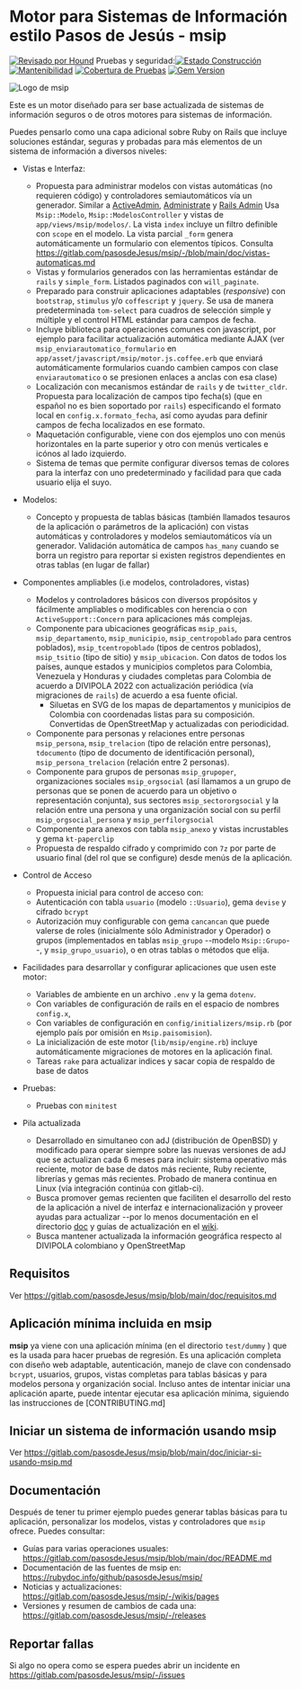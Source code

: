 # Motor para Sistemas de Información estilo Pasos de Jesús - msip

[![Revisado por Hound](https://img.shields.io/badge/Reviewed_by-Hound-8E64B0.svg)](https://houndci.com) Pruebas y seguridad:[![Estado Construcción](https://gitlab.com/pasosdeJesus/msip/badges/main/pipeline.svg)](https://gitlab.com/pasosdeJesus/msip/-/pipelines?page=1&scope=all&ref=main) [![Mantenibilidad](https://api.codeclimate.com/v1/badges/a20b38b425687073070e/maintainability)](https://codeclimate.com/github/pasosdeJesus/msip/maintainability) [![Cobertura de Pruebas](https://api.codeclimate.com/v1/badges/a20b38b425687073070e/test_coverage)](https://codeclimate.com/github/pasosdeJesus/msip/test_coverage) [![Gem Version](https://badge.fury.io/rb/msip.svg)](https://badge.fury.io/rb/msip)


![Logo de msip](https://gitlab.com/pasosdeJesus/msip/-/raw/main/test/dummy/app/assets/images/logo.jpg)

Este es un motor diseñado para ser base actualizada de sistemas de información
seguros o de otros motores para sistemas de información.

Puedes pensarlo como una capa adicional sobre Ruby on Rails que incluye
soluciones estándar, seguras y probadas para más elementos de un sistema
de información a diversos niveles:

- Vistas e Interfaz:
  - Propuesta para administrar modelos con vistas automáticas (no requieren
    código) y controladores semiautomáticos vía un generador.  Similar a
    [ActiveAdmin](https://activeadmin.info/),
    [Administrate](https://github.com/thoughtbot/administrate) y
    [Rails Admin](https://github.com/sferik/rails_admin)
    Usa `Msip::Modelo`, `Msip::ModelosController` y vistas de
    `app/views/msip/modelos/`. La vista `index` incluye
    un filtro definible con `scope` en el modelo.  La vista parcial
    `_form` genera automáticamente un formulario con elementos típicos.
    Consulta
    <https://gitlab.com/pasosdeJesus/msip/-/blob/main/doc/vistas-automaticas.md>
  - Vistas y formularios generados con las herramientas estándar de `rails`
    y `simple_form`. Listados paginados con `will_paginate`.
  - Preparado para construir aplicaciones adaptables (_responsive_) con
    `bootstrap`, `stimulus` y/o `coffescript` y `jquery`.
    Se usa de manera predeterminada `tom-select` para cuadros de selección 
    simple y múltiple y el control HTML estándar para campos de fecha.
  - Incluye biblioteca para operaciones comunes con javascript, por ejemplo para
    facilitar actualización automática mediante AJAX (ver
    `msip_enviarautomatico_formulario` en
    `app/asset/javascript/msip/motor.js.coffee.erb` que enviará
    automáticamente formularios cuando cambien campos con clase
    `enviarautomatico` o se presionen enlaces a anclas con esa clase)
  - Localización con mecanismos estándar de `rails` y de `twitter_cldr`.
    Propuesta para localización de campos tipo fecha(s) (que en español no es
    bien soportado por `rails`) especificando el formato local en
    `config.x.formato_fecha`, así como ayudas para definir campos de fecha
    localizados en ese formato.
  - Maquetación configurable, viene con dos ejemplos uno con menús horizontales
    en la parte superior y otro con menús verticales e icónos al lado izquierdo.
  - Sistema de temas que permite configurar diversos temas de colores para la
    interfaz con uno predeterminado y facilidad para que cada usuario elija el
    suyo.


- Modelos:
  - Concepto y propuesta de tablas básicas (también llamados tesauros
    de la aplicación o parámetros de la aplicación) con
    vistas automáticas y controladores y modelos semiautomáticos vía un
    generador. 
    Validación automática de campos `has_many` cuando se borra un registro
    para reportar si existen  registros dependientes en otras tablas (en lugar
    de fallar)
  
- Componentes ampliables (i.e modelos, controladores, vistas)
  - Modelos y controladores básicos con diversos propósitos y fácilmente
    ampliables o modificables con herencia o con `ActiveSupport::Concern`
    para aplicaciones más complejas. 
  - Componente para ubicaciones geográficas 
    `msip_pais`, `msip_departamento`, `msip_municipio`, `msip_centropoblado` para centros
    poblados), `msip_tcentropoblado` (tipos de centros poblados), `msip_tsitio`
    (tipo de sitio) y `msip_ubicacion`. Con datos de todos los países,
    aunque estados y municipios completos para Colombia, Venezuela y
    Honduras y ciudades completas para Colombia de acuerdo a DIVIPOLA 2022 
    con actualización periódica (vía migraciones de `rails`) de acuerdo a 
    esa fuente oficial.
      - Siluetas en SVG de los mapas de departamentos y municipios de Colombia
      con coordenadas listas para su composición.  Convertidas de OpenStreetMap
      y actualizadas con periodicidad.
  - Componente para personas y relaciones entre personas
    `msip_persona`, `msip_trelacion` (tipo de relación entre 
    personas), `tdocumento` (tipo de documento de identificación personal),
    `msip_persona_trelacion` (relación entre 2 personas).
  - Componente para grupos de personas
    `msip_grupoper`, organizaciones sociales `msip_orgsocial` (así llamamos a 
    un grupo de personas que se ponen de acuerdo para un objetivo o 
    representación conjunta), sus sectores `msip_sectororgsocial` y la 
    relación entre una persona y una organización social con su perfil 
    `msip_orgsocial_persona` y `msip_perfilorgsocial`
  - Componente para anexos con tabla `msip_anexo` y vistas
    incrustables y gema `kt-paperclip`
  - Propuesta de respaldo cifrado y comprimido con `7z` por parte de usuario
    final (del rol que se configure) desde menús de la aplicación.


- Control de Acceso
  - Propuesta inicial para control de acceso con:
  - Autenticación con tabla `usuario` (modelo `::Usuario`), gema `devise`
    y cifrado `bcrypt`
  - Autorización muy configurable con gema `cancancan` que puede valerse
    de roles (inicialmente sólo Administrador y Operador) o grupos
    (implementados en tablas `msip_grupo` --modelo `Msip::Grupo`--,
    y `msip_grupo_usuario`), o en otras tablas o métodos que elija.


- Facilidades para desarrollar y configurar aplicaciones que usen este motor:
  - Variables de ambiente en un archivo `.env` y la gema `dotenv`.  
  - Con variables de configuración de rails en el espacio de 
    nombres `config.x`, 
  - Con variables de configuración  en `config/initializers/msip.rb` (por 
    ejemplo país por omisión en `Msip.paisomision`).
  - La inicialización de este motor (`lib/msip/engine.rb`) incluye 
    automáticamente migraciones de motores en la aplicación final.
  - Tareas `rake` para actualizar indices y sacar copia de respaldo de base
    de datos


- Pruebas:
  - Pruebas con `minitest`

- Pila actualizada
  - Desarrollado en simultaneo con adJ (distribución de
  OpenBSD) y modificado para operar siempre sobre las nuevas versiones
  de adJ que se actualizan cada 6 meses para incluir:
  sistema operativo más reciente, motor de base de datos más reciente,
  Ruby reciente, librerías y gemas más recientes.   Probado de manera
  continua en Linux (vía integración continúa con gitlab-ci).  
  - Busca promover gemas recienten que faciliten el desarrollo del resto
  de la aplicación a nivel de interfaz e internacionalización y proveer
  ayudas para actualizar --por lo menos documentación en el directorio
  [doc](https://gitlab.com/pasosdeJesus/msip/-/tree/main/doc) y guías de 
  actualización en el [wiki](https://gitlab.com/pasosdeJesus/msip/-/wikis).
  - Busca mantener actualizada la información geográfica respecto al DIVIPOLA
    colombiano y OpenStreetMap

## Requisitos

Ver <https://gitlab.com/pasosdeJesus/msip/blob/main/doc/requisitos.md>

## Aplicación mínima incluida en msip

**msip** ya viene con una aplicación mínima (en el directorio `test/dummy` )
que es la usada para hacer pruebas de regresión.  Es una aplicación completa
con diseño web adaptable, autenticación, manejo de clave con condensado 
`bcrypt`, usuarios, grupos, vistas completas para tablas básicas y para
modelos persona y organización social. Incluso antes de intentar
iniciar una aplicación aparte, puede intentar ejecutar esa aplicación mínima,
siguiendo las instrucciones de [CONTRIBUTING.md]

## Iniciar un sistema de información usando msip

Ver 
<https://gitlab.com/pasosdeJesus/msip/blob/main/doc/iniciar-si-usando-msip.md>

## Documentación

Después de tener tu primer ejemplo puedes generar tablas básicas para
tu aplicación, personalizar los modelos, vistas y controladores que `msip`
ofrece. Puedes consultar:
* Guías para varias operaciones usuales: 
  <https://gitlab.com/pasosdeJesus/msip/blob/main/doc/README.md>
* Documentación de las fuentes de msip en:
  <https://rubydoc.info/github/pasosdeJesus/msip/>
* Noticias y actualizaciones:
 <https://gitlab.com/pasosdeJesus/msip/-/wikis/pages>
* Versiones y resumen de cambios de cada una:
 <https://gitlab.com/pasosdeJesus/msip/-/releases>

## Reportar fallas

Si algo no opera como se espera puedes abrir un incidente en
<https://gitlab.com/pasosdeJesus/msip/-/issues>

